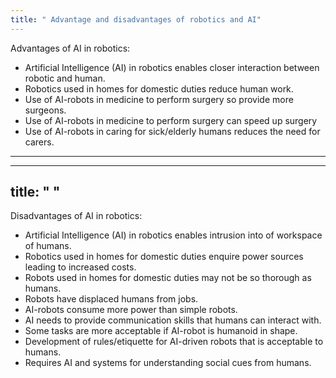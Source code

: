 ```yaml
---
title: " Advantage and disadvantages of robotics and AI"
--- 
```

Advantages of AI in robotics:

- Artificial Intelligence (AI) in robotics enables closer interaction between robotic and human.
- Robotics used in homes for domestic duties reduce human work.
- Use of AI-robots in medicine to perform surgery so provide more surgeons.
- Use of AI-robots in medicine to perform surgery can speed up surgery
- Use of AI-robots in caring for sick/elderly humans reduces the need for carers.
---
---
title: " "
--- 
Disadvantages  of AI in robotics:

- Artificial Intelligence (AI) in robotics enables intrusion into of workspace of humans.
- Robotics used in homes for domestic duties enquire power sources leading to increased costs.
- Robots used in homes for domestic duties may not be so thorough as humans.
- Robots have displaced humans from jobs.
- AI-robots consume more power than simple robots.
- AI needs to provide communication skills that humans can interact with.
- Some tasks are more acceptable if AI-robot is humanoid in shape.
- Development of rules/etiquette for AI-driven robots that is acceptable to humans.
- Requires AI and systems for understanding social cues from humans.
